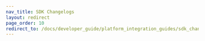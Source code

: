 ```yaml
---
nav_title: SDK Changelogs
layout: redirect
page_order: 10
redirect_to: /docs/developer_guide/platform_integration_guides/sdk_changelogs/
---
```

